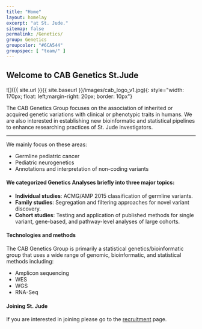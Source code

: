 ```yaml
---
title: "Home"
layout: homelay
excerpt: "at St. Jude."
sitemap: false
permalink: /Genetics/
group: Genetics
groupcolor: "#6CA544"
groupspec: [ "team/" ]
---
```


## Welcome to CAB Genetics St.Jude

![]({{ site.url }}{{ site.baseurl }}/images/cab_logo_v1.jpg){: style="width: 170px; float: left;margin-right: 20px; border: 10px"}

The CAB Genetics Group focuses on the association of inherited or acquired genetic variations with clinical or phenotypic traits in humans. We are also interested in establishing new bioinformatic and statistical pipelines to enhance researching practices of St. Jude investigators. 

---
We mainly focus on these areas:

- Germline pediatric cancer
- Pediatric neurogenetics
- Annotations and interpretation of non-coding variants

#### We categorized Genetics Analyses briefly into three major topics:

- **Individual studies**: ACMG/AMP 2015 classification of germline variants.
- **Family studies**: Segregation and filtering approaches for novel variant discovery.
- **Cohort studies**: Testing and application of published methods for single variant, gene-based, and pathway-level analyses of large cohorts.  

#### Technologies and methods

The CAB Genetics Group is primarily a statistical genetics/bioinformatic group that uses a wide range of genomic, bioinformatic, and statistical methods including:

- Amplicon sequencing
- WES
- WGS
- RNA-Seq    


#### Joining St. Jude
If you are interested in joining please go to the [recruitment](/recruitment) page.
